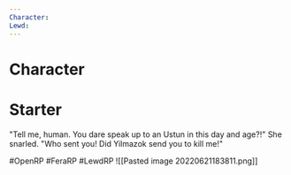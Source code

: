 ```yaml
---
Character: 
Lewd: 
---
```

# Character


# Starter
"Tell me, human. You dare speak up to an Ustun in this day and age?!" She snarled. "Who sent you! Did Yilmazok send you to kill me!"

  

#OpenRP #FeraRP #LewdRP 
![[Pasted image 20220621183811.png]]